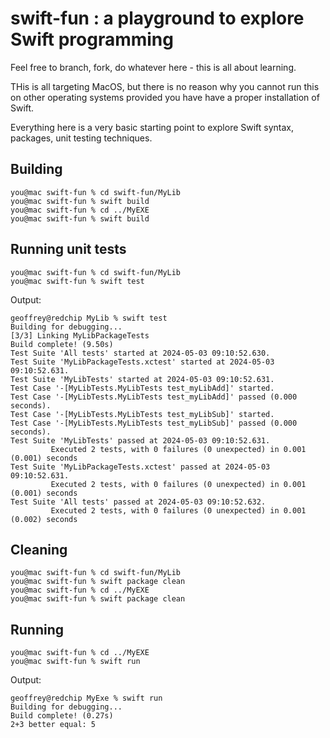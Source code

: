 # swift-fun : a playground to explore Swift programming

Feel free to branch, fork, do whatever here - this is all about learning.

THis is all targeting MacOS, but there is no reason why you cannot run this on other operating systems provided you have have a proper installation of Swift.

Everything here is a very basic starting point to explore Swift syntax, packages, unit testing techniques.

## Building
```
you@mac swift-fun % cd swift-fun/MyLib
you@mac swift-fun % swift build
you@mac swift-fun % cd ../MyEXE
you@mac swift-fun % swift build
```
## Running unit tests
```
you@mac swift-fun % cd swift-fun/MyLib
you@mac swift-fun % swift test
```
Output:
```
geoffrey@redchip MyLib % swift test
Building for debugging...
[3/3] Linking MyLibPackageTests
Build complete! (9.50s)
Test Suite 'All tests' started at 2024-05-03 09:10:52.630.
Test Suite 'MyLibPackageTests.xctest' started at 2024-05-03 09:10:52.631.
Test Suite 'MyLibTests' started at 2024-05-03 09:10:52.631.
Test Case '-[MyLibTests.MyLibTests test_myLibAdd]' started.
Test Case '-[MyLibTests.MyLibTests test_myLibAdd]' passed (0.000 seconds).
Test Case '-[MyLibTests.MyLibTests test_myLibSub]' started.
Test Case '-[MyLibTests.MyLibTests test_myLibSub]' passed (0.000 seconds).
Test Suite 'MyLibTests' passed at 2024-05-03 09:10:52.631.
         Executed 2 tests, with 0 failures (0 unexpected) in 0.001 (0.001) seconds
Test Suite 'MyLibPackageTests.xctest' passed at 2024-05-03 09:10:52.631.
         Executed 2 tests, with 0 failures (0 unexpected) in 0.001 (0.001) seconds
Test Suite 'All tests' passed at 2024-05-03 09:10:52.632.
         Executed 2 tests, with 0 failures (0 unexpected) in 0.001 (0.002) seconds
```
## Cleaning
```
you@mac swift-fun % cd swift-fun/MyLib
you@mac swift-fun % swift package clean
you@mac swift-fun % cd ../MyEXE
you@mac swift-fun % swift package clean
```
## Running
```
you@mac swift-fun % cd ../MyEXE
you@mac swift-fun % swift run
```
Output:
```
geoffrey@redchip MyExe % swift run
Building for debugging...
Build complete! (0.27s)
2+3 better equal: 5
````